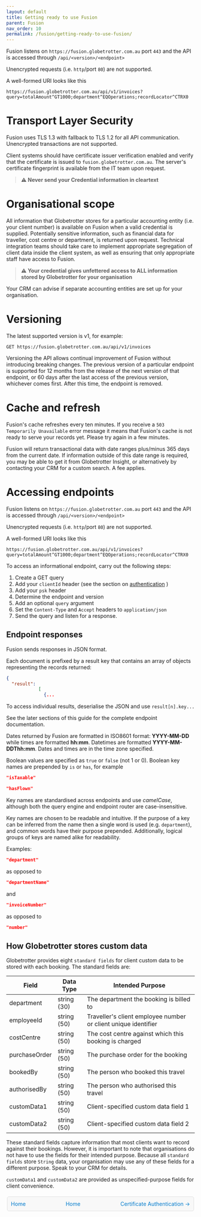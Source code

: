 ```yaml
---
layout: default
title: Getting ready to use Fusion
parent: Fusion
nav_order: 10
permalink: /fusion/getting-ready-to-use-fusion/
---
```


Fusion listens on `https://fusion.globetrotter.com.au` port `443` and the API is accessed through `/api/<version>/<endpoint>`

Unencrypted requests (i.e. `http`/port `80`) are not supported.

A well-formed URI looks like this

````url
https://fusion.globetrotter.com.au/api/v1/invoices?query=totalAmount^GT1000;department^EQOperations;recordLocator^CTRX0
````

# Transport Layer Security

Fusion uses TLS 1.3 with fallback to TLS 1.2 for all API communication. Unencrypted transactions are not supported.

Client systems should have certificate issuer verification enabled and verify that the certificate is issued to `fusion.globetrotter.com.au`. The server's certificate fingerprint is available from the IT team upon request.

> **⚠ Never send your Credential information in cleartext**

# Organisational scope

All information that Globetrotter stores for a particular accounting entity (i.e. your client number) is available on Fusion when a valid credential is supplied. Potentially sensitive information, such as financial data for traveller, cost centre or department, is returned upon request. Technical integration teams should take care to implement appropriate segregation of client data inside the client system, as well as ensuring that only appropriate staff have access to Fusion.

> **⚠ Your credential gives unfettered access to ALL information stored by Globetrotter for your organisation**

Your CRM can advise if separate accounting entities are set up for your organisation.

# Versioning

The latest supported version is v1, for example:

````url
GET https://fusion.globetrotter.com.au/api/v1/invoices
````

Versioning the API allows continual improvement of Fusion without introducing breaking changes. The previous version of a particular endpoint is supported for 12 months from the release of the next version of that endpoint, or 60 days after the last access of the previous version, whichever comes first. After this time, the endpoint is removed.

# Cache and refresh

Fusion's cache refreshes every ten minutes. If you receive a `503 Temporarily Unavailable` error message it means that Fusion's cache is not ready to serve your records yet. Please try again in a few minutes.

Fusion will return transactional data with date ranges plus/minus 365 days from the current date. If information outside of this date range is required, you may be able to get it from Globetrotter Insight, or alternatively by contacting your CRM for a custom search. A fee applies.

# Accessing endpoints

Fusion listens on `https://fusion.globetrotter.com.au` port `443` and the API is accessed through `/api/<version>/<endpoint>`

Unencrypted requests (i.e. `http`/port `80`) are not supported.

A well-formed URI looks like this

````url
https://fusion.globetrotter.com.au/api/v1/invoices?query=totalAmount^GT1000;department^EQOperations;recordLocator^CTRX0
````

To access an informational endpoint, carry out the following steps:

1. Create a GET query
2. Add your `clientId` header (see the section on [authentication](#authentication) )
3. Add your `psk` header
4. Determine the endpoint and version
5. Add an optional `query` argument
6. Set the `Content-Type` and `Accept` headers to `application/json`
7. Send the query and listen for a response.

## Endpoint responses

Fusion sends responses in JSON format.

Each document is prefixed by a result key that contains an array of objects representing the records returned:

````json
{
  "result":
            [
              {...
````

To access individual results, deserialise the JSON and use `result[n].key...`

See the later sections of this guide for the complete endpoint documentation.

Dates returned by Fusion are formatted in ISO8601 format: **YYYY-MM-DD** while times are formatted **hh:mm**. Datetimes are formatted **YYYY-MM-DDThh:mm**. Dates and times are in the time zone specified.

Boolean values are specified as `true` or `false` (not 1 or 0). Boolean key names are prepended by `is` or `has`, for example

````json
"isTaxable"
````

````json
"hasFlown"
````

Key names are standardised across endpoints and use *camelCase*, although both the query engine and endpoint router are case-insensitive.

Key names are chosen to be readable and intuitive. If the purpose of a key can be inferred from the name then a single word is used (e.g. `department`), and common words have their purpose prepended. Additionally, logical groups of keys are named alike for readability.

Examples:

````json
"department"
````

as opposed to

```json
"departmentName"
````

and

````json
"invoiceNumber"
````

as opposed to

````json
"number"
````

## How Globetrotter stores custom data

Globetrotter provides eight `standard fields` for client custom data to be stored with each booking. The standard fields are:

|Field|Data Type|Intended Purpose|
|---|---|---|
|department|string (30)|The department the booking is billed to|
|employeeId|string (50)|Traveller's client employee number or client unique identifier|
|costCentre|string (50)|The cost centre against which this booking is charged|
|purchaseOrder|string (50)|The purchase order for the booking|
|bookedBy|string (50)|The person who booked this travel|
|authorisedBy|string (50)|The person who authorised this travel|
|customData1|string (50)|Client-specified custom data field 1|
|customData2|string (50)|Client-specified custom data field 2|

These standard fields capture information that most clients want to record against their bookings. However, it is important to note that organisations do not have to use the fields for their intended purpose. Because all `standard fields` store `String` data, your organisation may use any of these fields for a different purpose. Speak to your CRM for details.

`customData1` and `customData2` are provided as unspecified-purpose fields for client convenience.

<!-- Styled Footer Navigation for Setup.md -->
<div style="display: flex; justify-content: space-between; width:95%; padding: 10px; background-color: #f8f8f8; border: 1px solid #ddd; border-radius: 5px; margin: 20px auto 0 auto;">
  <div style="text-align:left;"><a href="index.html" style="text-decoration:none; color:#007acc;">Home</a></div>
  <div style="text-align:center;"><a href="index.html" style="text-decoration:none; color:#007acc;">Home</a></div>
  <div style="text-align:right;"><a href="CertificateAuthentication.html" style="text-decoration:none; color:#007acc;">Certificate Authentication &rarr;</a></div>
</div>

